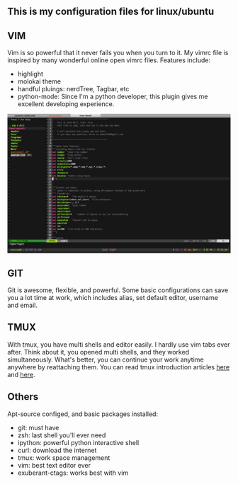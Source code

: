 This is my configuration files for linux/ubuntu
-------------------

## VIM 

Vim is so powerful that it never fails you when you turn to it. 
My vimrc file is inspired by many wonderful online open vimrc files.
Features include:

+ highlight
+ molokai theme
+ handful pluings: nerdTree, Tagbar, etc
+ python-mode: Since I'm a python developer, this plugin gives me excellent developing experience.

![vim screenshot](https://github.com/cizixs/dotfiles/blob/master/screenshot.png)


## GIT
Git is awesome, flexible, and powerful. Some basic configurations can
save you a lot time at work, which includes alias, set default editor, 
username and email.

## TMUX
With tmux, you have multi shells and editor easily. I hardly use vim tabs
ever after. Think about it, you opened multi shells, and they worked simultaneously. 
What's better, you can continue your work anytime anywhere by reattaching them.
You can read tmux introduction articles [here](http://danielmiessler.com/study/tmux/)
and [here](http://robots.thoughtbot.com/a-tmux-crash-course).

## Others

Apt-source configed, and basic packages installed:

+ git: must have
+ zsh: last shell you'll ever need
+ ipython: powerful python interactive shell
+ curl: download the internet
+ tmux: work space management
+ vim: best text editor ever
+ exuberant-ctags: works best with vim
